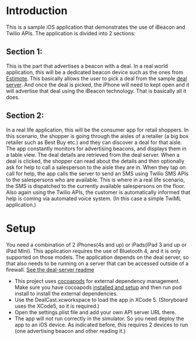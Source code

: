 # Introduction

This is a sample iOS application that demonstrates the use of iBeacon and Twilio APIs. The application is divided into 2 sections: 

## Section 1:
This is the part that advertises a beacon with a deal. In a real world application, this will be a dedicated beacon device such as the ones from [Estimote](http://estimote.com/). This basically allows the user to pick a deal from the sample [deal server](https://github.com/keremk/deal-server). And once the deal is picked, the iPhone will need to kept open and it will advertise that deal using the iBeacon technology. That is basically all it does.

## Section 2:
In a real life application, this will be the consumer app for retail shoppers. In this scenario, the shopper is going through the aisles of a retailer (a big box retailer such as Best Buy etc.) and they can discover a deal for that aisle. The app constantly monitors for advertising beacons, and displays them in a table view. The deal details are retrieved from the deal server. When a deal is clicked, the shopper can read about the details and then optionally ask for help to call a salesperson to the aisle they are in. When they tap on call for help, the app calls the server to send an SMS using Twilio SMS APIs to the salespersons who are available. This is where in a real life scenario, the SMS is dispatched to the currently available salespersons on the floor. Also again using the Twilio APIs, the customer is automatically informed that help is coming via automated voice system. (In this case a simple TwiML application.)

# Setup

You need a combination of 2 iPhones(4s and up) or iPads(iPad 3 and up or iPad Mini). This application requires the use of Bluetooth 4, and it is only supported on those models. The application depends on the deal server, so that also needs to be running on a server that can be accessed outside of a firewall. [See the deal-server readme](https://github.com/keremk/deal-server)

* This project uses [cocoapods](http://cocoapods.org/) for external dependency management. Make sure you have cocoapods [installed and setup](http://cocoapods.org/) and then run pod install to install the external dependencies.
* Use the DealCast.xcworkspace to load the app in XCode 5. (Storyboard uses the XCode5, so it is required.)
* Open the settings.plist file and add your own API server URL there.
* The app will not run correctly in the simulator. So you need deploy the app to an iOS device. As indicated before, this requires 2 devices to run (one advertising beacon and other reading it.)
